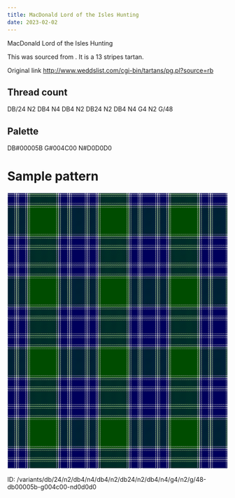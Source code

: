 ```yaml
---
title: MacDonald Lord of the Isles Hunting
date: 2023-02-02
---
```

MacDonald Lord of the Isles Hunting

This was sourced from <no value>.  It is a 13 stripes tartan.

Original link http://www.weddslist.com/cgi-bin/tartans/pg.pl?source=rb

## Thread count
DB/24 N2 DB4 N4 DB4 N2 DB24 N2 DB4 N4 G4 N2 G/48

## Palette
DB#00005B G#004C00 N#D0D0D0

# Sample pattern

![Tartan detail](tartan.png "DB/24 N2 DB4 N4 DB4 N2 DB24 N2 DB4 N4 G4 N2 G/48 tartan")

ID: /variants/db/24/n2/db4/n4/db4/n2/db24/n2/db4/n4/g4/n2/g/48-db00005b-g004c00-nd0d0d0